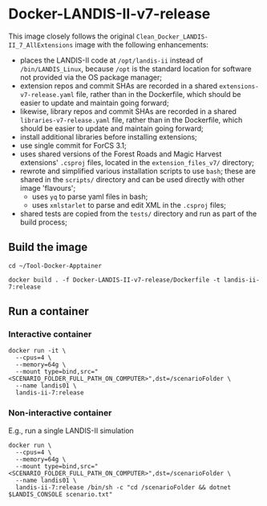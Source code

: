 # Docker-LANDIS-II-v7-release

This image closely follows the original `Clean_Docker_LANDIS-II_7_AllExtensions` image with the following enhancements:

- places the LANDIS-II code at `/opt/landis-ii` instead of `/bin/LANDIS_Linux`,
  because `/opt` is the standard location for software not provided via the OS package manager;
- extension repos and commit SHAs are recorded in a shared `extensions-v7-release.yaml` file,
  rather than in the Dockerfile, which should be easier to update and maintain going forward;
- likewise, library repos and commit SHAs are recorded in a shared `libraries-v7-release.yaml` file,
  rather than in the Dockerfile, which should be easier to update and maintain going forward;
- install additional libraries before installing extensions;
- use single commit for ForCS 3.1;
- uses shared versions of the Forest Roads and Magic Harvest extensions' `.csproj` files,
  located in the `extension_files_v7/` directory;
- rewrote and simplified various installation scripts to use `bash`;
  these are shared in the `scripts/` directory and can be used directly with other image 'flavours';
  - uses `yq` to parse yaml files in bash;
  - uses `xmlstarlet` to parse and edit XML in the `.csproj` files;
- shared tests are copied from the `tests/` directory and run as part of the build process;

## Build the image

```shell
cd ~/Tool-Docker-Apptainer

docker build . -f Docker-LANDIS-II-v7-release/Dockerfile -t landis-ii-7:release
```

## Run a container

### Interactive container

```shell
docker run -it \
  --cpus=4 \
  --memory=64g \
  --mount type=bind,src="<SCENARIO_FOLDER_FULL_PATH_ON_COMPUTER>",dst=/scenarioFolder \
  --name landis01 \
  landis-ii-7:release
```

### Non-interactive container

E.g., run a single LANDIS-II simulation

```shell
docker run \
  --cpus=4 \
  --memory=64g \
  --mount type=bind,src="<SCENARIO_FOLDER_FULL_PATH_ON_COMPUTER>",dst=/scenarioFolder \
  --name landis01 \
  landis-ii-7:release /bin/sh -c "cd /scenarioFolder && dotnet $LANDIS_CONSOLE scenario.txt"
```
